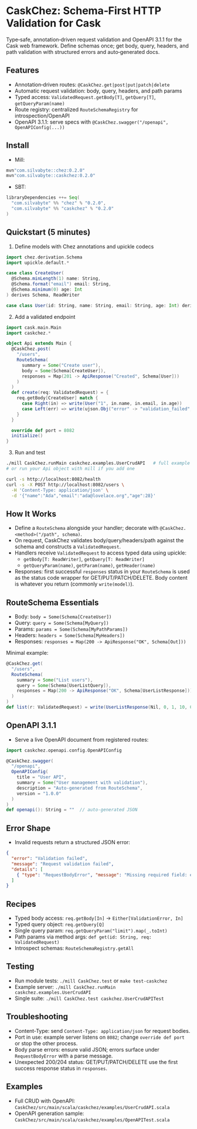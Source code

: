 # CaskChez: Schema‑First HTTP Validation for Cask

Type‑safe, annotation‑driven request validation and OpenAPI 3.1.1 for the Cask web framework. Define schemas once; get body, query, headers, and path validation with structured errors and auto‑generated docs.

## Features

- Annotation‑driven routes: `@CaskChez.get|post|put|patch|delete`
- Automatic request validation: body, query, headers, and path params
- Typed access: `ValidatedRequest.getBody[T]`, `getQuery[T]`, `getQueryParam(name)`
- Route registry: centralized `RouteSchemaRegistry` for introspection/OpenAPI
- OpenAPI 3.1.1: serve specs with `@CaskChez.swagger("/openapi", OpenAPIConfig(...))`

## Install

- Mill:

```scala
mvn"com.silvabyte::chez:0.2.0"
mvn"com.silvabyte::caskchez:0.2.0"
```

- SBT:

```scala
libraryDependencies ++= Seq(
  "com.silvabyte" %% "chez" % "0.2.0",
  "com.silvabyte" %% "caskchez" % "0.2.0"
)
```

## Quickstart (5 minutes)

1) Define models with Chez annotations and upickle codecs

```scala
import chez.derivation.Schema
import upickle.default.*

case class CreateUser(
  @Schema.minLength(1) name: String,
  @Schema.format("email") email: String,
  @Schema.minimum(0) age: Int
) derives Schema, ReadWriter

case class User(id: String, name: String, email: String, age: Int) derives Schema, ReadWriter
```

2) Add a validated endpoint

```scala
import cask.main.Main
import caskchez.*

object Api extends Main {
  @CaskChez.post(
    "/users",
    RouteSchema(
      summary = Some("Create user"),
      body = Some(Schema[CreateUser]),
      responses = Map(201 -> ApiResponse("Created", Schema[User]))
    )
  )
  def create(req: ValidatedRequest) = {
    req.getBody[CreateUser] match {
      case Right(in) => write(User("1", in.name, in.email, in.age))
      case Left(err) => write(ujson.Obj("error" -> "validation_failed", "message" -> err.message))
    }
  }

  override def port = 8082
  initialize()
}
```

3) Run and test

```bash
./mill CaskChez.runMain caskchez.examples.UserCrudAPI   # full example server
# or run your Api object with mill if you add one

curl -s http://localhost:8082/health
curl -s -X POST http://localhost:8082/users \
  -H 'Content-Type: application/json' \
  -d '{"name":"Ada","email":"ada@lovelace.org","age":28}'
```

## How It Works

- Define a `RouteSchema` alongside your handler; decorate with `@CaskChez.<method>("/path", schema)`.
- On request, CaskChez validates body/query/headers/path against the schema and constructs a `ValidatedRequest`.
- Handlers receive `ValidatedRequest` to access typed data using upickle:
  - `getBody[T: ReadWriter]`, `getQuery[T: ReadWriter]`
  - `getQueryParam(name)`, `getParam(name)`, `getHeader(name)`
- Responses: first successful `responses` status in your `RouteSchema` is used as the status code wrapper for GET/PUT/PATCH/DELETE. Body content is whatever you return (commonly `write(model)`).

## RouteSchema Essentials

- Body: `body = Some(Schema[CreateUser])`
- Query: `query = Some(Schema[MyQuery])`
- Params: `params = Some(Schema[MyPathParams])`
- Headers: `headers = Some(Schema[MyHeaders])`
- Responses: `responses = Map(200 -> ApiResponse("OK", Schema[Out]))`

Minimal example:

```scala
@CaskChez.get(
  "/users",
  RouteSchema(
    summary = Some("List users"),
    query = Some(Schema[UserListQuery]),
    responses = Map(200 -> ApiResponse("OK", Schema[UserListResponse]))
  )
)
def list(r: ValidatedRequest) = write(UserListResponse(Nil, 0, 1, 10, 0))
```

## OpenAPI 3.1.1

- Serve a live OpenAPI document from registered routes:

```scala
import caskchez.openapi.config.OpenAPIConfig

@CaskChez.swagger(
  "/openapi",
  OpenAPIConfig(
    title = "User API",
    summary = Some("User management with validation"),
    description = "Auto‑generated from RouteSchema",
    version = "1.0.0"
  )
)
def openapi(): String = ""  // auto‑generated JSON
```

## Error Shape

- Invalid requests return a structured JSON error:

```json
{
  "error": "Validation failed",
  "message": "Request validation failed",
  "details": [
    { "type": "RequestBodyError", "message": "Missing required field: email", "path": "/body", "field": "email" }
  ]
}
```

## Recipes

- Typed body access: `req.getBody[In]` → `Either[ValidationError, In]`
- Typed query object: `req.getQuery[Q]`
- Single query param: `req.getQueryParam("limit").map(_.toInt)`
- Path params via method args: `def get(id: String, req: ValidatedRequest)`
- Introspect schemas: `RouteSchemaRegistry.getAll`

## Testing

- Run module tests: `./mill CaskChez.test` or `make test-caskchez`
- Example server: `./mill CaskChez.runMain caskchez.examples.UserCrudAPI`
- Single suite: `./mill CaskChez.test caskchez.UserCrudAPITest`

## Troubleshooting

- Content‑Type: send `Content-Type: application/json` for request bodies.
- Port in use: example server listens on `8082`; change `override def port` or stop the other process.
- Body parse errors: ensure valid JSON; errors surface under `RequestBodyError` with a parse message.
- Unexpected 200/204 status: GET/PUT/PATCH/DELETE use the first success response status in `responses`.

## Examples

- Full CRUD with OpenAPI: `CaskChez/src/main/scala/caskchez/examples/UserCrudAPI.scala`
- OpenAPI generation sample: `CaskChez/src/main/scala/caskchez/examples/OpenAPITest.scala`
